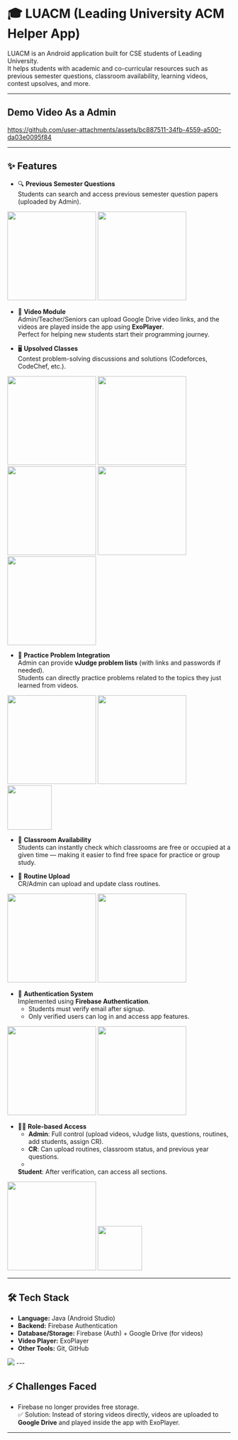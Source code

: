 # 🎓 LUACM (Leading University ACM Helper App)

LUACM is an Android application built for CSE students of Leading University.  
It helps students with academic and co-curricular resources such as previous semester questions, classroom availability, learning videos, contest upsolves, and more.  

---

## Demo Video As a Admin 
https://github.com/user-attachments/assets/bc887511-34fb-4559-a500-da03e0095f84

---


## ✨ Features

- 🔍 **Previous Semester Questions**  
  Students can search and access previous semester question papers (uploaded by Admin).  


<image src = "previousQstn.png" width = '200'>
<image src = "qstn.png" width = '200'>






- 🎥 **Video Module**  
  Admin/Teacher/Seniors can upload Google Drive video links, and the videos are played inside the app using **ExoPlayer**.  
  Perfect for helping new students start their programming journey.  


- 🖥️ **Upsolved Classes**  
  Contest problem-solving discussions and solutions (Codeforces, CodeChef, etc.). 


<image src = 'home.png' width = '200' >
<image src = 'home2.png' width = '200'>
<image src = "module.png" width = '200'>
<image src = "moduleClass.png" width = '200'>
<image src = "exoplayer.png" width = '200'>

- 📘 **Practice Problem Integration**  
  Admin can provide **vJudge problem lists** (with links and passwords if needed).  
  Students can directly practice problems related to the topics they just learned from videos.  

<image src = 'problemsolve.png' width = '200'>
<image src = 'codeforcesss.png' width = '200'>
<image src = 'rating.png' width = '100'>




- 🏫 **Classroom Availability**  
  Students can instantly check which classrooms are free or occupied at a given time — making it easier to find free space for practice or group study.  



- 📅 **Routine Upload**  
  CR/Admin can upload and update class routines.  

<image src = 'freeclass.png' width = '200'>
<image src = 'freeclass copy.png' width = '200'>


- 🔐 **Authentication System**  
  Implemented using **Firebase Authentication**.  
  - Students must verify email after signup.  
  - Only verified users can log in and access app features.  

<image src = 'loginn.png' width = "200">
<image src = 'signupp.png' width = "200">

- 👨‍💼 **Role-based Access**  
  - **Admin**: Full control (upload videos, vJudge lists, questions, routines, add students, assign CR).  
  - **CR**: Can upload routines, classroom status, and previous year questions.  
  - 
  **Student**: After verification, can access all sections.  


<image src = 'account.png' width = "200">
<image src = 'accountlist.png' width = "100">
<br>


---

## 🛠️ Tech Stack

- **Language:** Java (Android Studio)  
- **Backend:** Firebase Authentication  
- **Database/Storage:** Firebase (Auth) + Google Drive (for videos)  
- **Video Player:** ExoPlayer  
- **Other Tools:** Git, GitHub  

<image src = "image-1.png">
---

## ⚡ Challenges Faced

- Firebase no longer provides free storage.  
  ✅ Solution: Instead of storing videos directly, videos are uploaded to **Google Drive** and played inside the app with ExoPlayer.  

---


